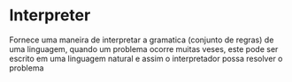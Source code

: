 # Interpreter
Fornece uma maneira de interpretar a gramatica (conjunto de regras) de uma linguagem, quando um problema ocorre muitas veses, este pode ser
escrito em uma linguagem natural e assim o interpretador possa resolver o problema
